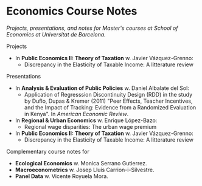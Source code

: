 # Economics Course Notes
*Projects, presentations, and notes for Master's courses at School of Economics at Universitat de Barcelona.*

Projects
* In **Public Economics II: Theory of Taxation** w. Javier Vázquez-Grenno:
    - Discrepancy in the Elasticity of Taxable Income: A litterature review

Presentations
* In **Analysis & Evaluation of Public Policies** w. Daniel Albalate del Sol:
    - Application of Regresssion Discontinuity Design (RDD) in the study by Duflo, Dupas & Kremer (2011) "Peer Effects, Teacher Incentives, and the Impact of Tracking: Evidence from a Randomized Evaluation in Kenya". In *American Economic Review*.
* In **Regional & Urban Economics** w. Enrique López-Bazo:
    - Regional wage disparities: The urban wage premium
* In **Public Economics II: Theory of Taxation** w. Javier Vázquez-Grenno:
    - Discrepancy in the Elasticity of Taxable Income: A litterature review

Complementary course notes for
* **Ecological Economics** w. Monica Serrano Gutierrez.
* **Macroeconometrics** w. Josep Lluís Carrion-i-Silvestre.
* **Panel Data** w. Vicente Royuela Mora.
